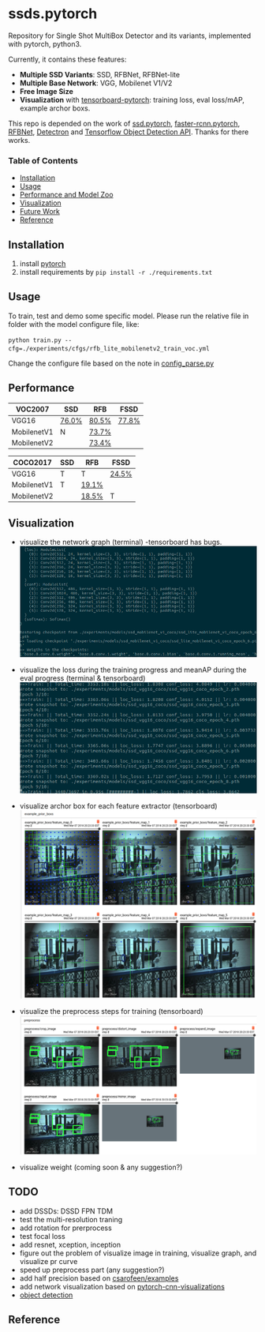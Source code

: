 # ssds.pytorch
Repository for Single Shot MultiBox Detector and its variants, implemented with pytorch, python3.

Currently, it contains these features:
- **Multiple SSD Variants**: SSD, RFBNet, RFBNet-lite
- **Multiple Base Network**: VGG, Mobilenet V1/V2
- **Free Image Size**
- **Visualization** with [tensorboard-pytorch](https://github.com/lanpa/tensorboard-pytorch): training loss, eval loss/mAP, example archor boxs.

This repo is depended on the work of [ssd.pytorch](https://github.com/amdegroot/ssd.pytorch), [faster-rcnn.pytorch](https://github.com/jwyang/faster-rcnn.pytorch), [RFBNet](https://github.com/ruinmessi/RFBNet), [Detectron](https://github.com/facebookresearch/Detectron) and [Tensorflow Object Detection API](https://github.com/tensorflow/models/tree/master/research/object_detection). Thanks for there works.

### Table of Contents
- <a href='#installation'>Installation</a>
- <a href='#usage'>Usage</a>
- <a href='#performance'>Performance and Model Zoo</a>
- <a href='#visualization'>Visualization</a>
- <a href='#todo'>Future Work</a>
- <a href='#reference'>Reference</a>

## Installation
1. install [pytorch](http://pytorch.org/)
2. install requirements by `pip install -r ./requirements.txt`

## Usage
To train, test and demo some specific model. Please run the relative file in folder with the model configure file, like:

`python train.py --cfg=./experiments/cfgs/rfb_lite_mobilenetv2_train_voc.yml`

Change the configure file based on the note in [config_parse.py](./lib/utils/config_parse.py)

## Performance
| VOC2007     | SSD                                                                         | RFB                                                                         | FSSD                                                                        |
|-------------|-----------------------------------------------------------------------------|-----------------------------------------------------------------------------|-----------------------------------------------------------------------------|
| VGG16       | [76.0%](https://drive.google.com/open?id=1TS50uVN-9_WJdyO1ImRAW0HFK11RkVlK) | [80.5%](https://drive.google.com/open?id=1bR79OsJY2cidjcI9L1DbXx2zde5sM2nf) | [77.8%](https://drive.google.com/open?id=1HPotrN0oM0oUQu_o-i_VYRYFlT3PKDrr) |
| MobilenetV1 | N                                                                           | [73.7%](https://drive.google.com/open?id=1DWleN7Rcf92QYVAoeSxUeK7COXD4cuPN) |                                                                             |
| MobilenetV2 |                                                                             | [73.4%](https://drive.google.com/open?id=1KUh1uvCJS_qEgq1r3t0VEYVge8K8tEzR) |                                                                             |

| COCO2017    | SSD | RFB                                                                         | FSSD                                                                        |
|-------------|-----|-----------------------------------------------------------------------------|-----------------------------------------------------------------------------|
| VGG16       | T   | T                                                                           | [24.5%](https://drive.google.com/open?id=1mxmv2Al5bzdBvNgY3disrZlxd6CSK2yh) |
| MobilenetV1 | T   | [19.1%](https://drive.google.com/open?id=1SexO9XZFpMK2JGmr0mTGqosud-tb2wNe) |                                                                             |
| MobilenetV2 |     | [18.5%](https://drive.google.com/open?id=1uRfoi6iJo8Vd5yYMhzFJ97_l3NLtQhf-) | T                                                                           |


## Visualization

- visualize the network graph (terminal) -tensorboard has bugs.
![graph](./doc/imgs/graph.jpg)

- visualize the loss during the training progress and meanAP during the eval progress (terminal & tensorboard)
![train process](./doc/imgs/train_process.jpg)

- visualize archor box for each feature extractor (tensorboard)
![archor box](./doc/imgs/archor_box.jpg)

- visualize the preprocess steps for training (tensorboard)
![preprocess](./doc/imgs/preprocess.jpg)

- visualize weight (coming soon & any suggestion?)

## TODO
- add DSSDs: DSSD FPN TDM
- test the multi-resolution traning
- add rotation for prerprocess
- test focal loss
- add resnet, xception, inception
- figure out the problem of visualize image in training, visualize graph, and visualize pr curve
- speed up preprocess part (any suggestion?)
- add half precision based on [csarofeen/examples](https://github.com/csarofeen/examples/tree/dist_fp16)
- add network visualization based on [pytorch-cnn-visualizations](https://github.com/utkuozbulak/pytorch-cnn-visualizations)
- [object detection](https://github.com/handong1587/handong1587.github.io/blob/master/_posts/deep_learning/2015-10-09-object-detection.md)

## Reference
